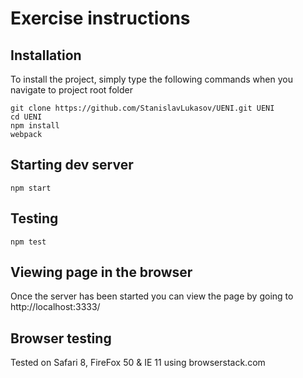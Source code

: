 # Exercise instructions

## Installation
To install the project, simply type the following commands when you navigate to project root folder

```
git clone https://github.com/StanislavLukasov/UENI.git UENI
cd UENI
npm install
webpack
```

## Starting dev server

```
npm start
```

## Testing

```
npm test
```

## Viewing page in the browser
Once the server has been started you can view the page by going to http://localhost:3333/

## Browser testing
Tested on Safari 8, FireFox 50 & IE 11 using browserstack.com